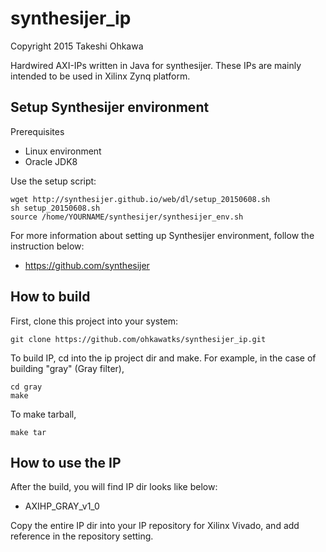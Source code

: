 # synthesijer_ip
Copyright 2015 Takeshi Ohkawa

Hardwired AXI-IPs written in Java for synthesijer.
These IPs are mainly intended to be used in Xilinx Zynq platform.

## Setup Synthesijer environment
Prerequisites
 - Linux environment
 - Oracle JDK8

Use the setup script:

    wget http://synthesijer.github.io/web/dl/setup_20150608.sh
    sh setup_20150608.sh
    source /home/YOURNAME/synthesijer/synthesijer_env.sh
    
For more information about setting up Synthesijer environment, follow the instruction below:

- https://github.com/synthesijer

## How to build
First, clone this project into your system:

    git clone https://github.com/ohkawatks/synthesijer_ip.git

To build IP, cd into the ip project dir and make. For example, in the case of building "gray" (Gray filter),

    cd gray
    make
 
To make tarball,

    make tar

## How to use the IP
After the build, you will find IP dir looks like below:

- AXIHP_GRAY_v1_0

Copy the entire IP dir into your IP repository for Xilinx Vivado, and add reference in the repository setting.
